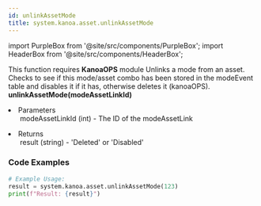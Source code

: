```yaml
---
id: unlinkAssetMode
title: system.kanoa.asset.unlinkAssetMode
---
```


import PurpleBox from '@site/src/components/PurpleBox';
import HeaderBox from '@site/src/components/HeaderBox';

<PurpleBox>This function requires <b>KanoaOPS</b> module</PurpleBox>
<HeaderBox header="Description">Unlinks a mode from an asset. Checks to see if this mode/asset combo has been stored in the modeEvent table and disables it if it has, otherwise deletes it (kanoaOPS).</HeaderBox>
<HeaderBox header="Syntax">
    <b>unlinkAssetMode(modeAssetLinkId)</b>
    <li> Parameters <br />
        <ul>modeAssetLinkId (int) - The ID of the modeAssetLink</ul>
    </li>
    <li> Returns <br />
        <ul>result (string) - 'Deleted' or 'Disabled'</ul>
    </li>
</HeaderBox>

### Code Examples

```python
# Example Usage:
result = system.kanoa.asset.unlinkAssetMode(123)
print(f"Result: {result}")
